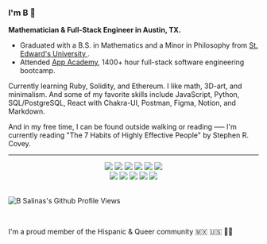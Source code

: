 ### I'm B 🤖
**Mathematician & Full-Stack Engineer in Austin, TX.** 

- Graduated with a B.S. in Mathematics and a Minor in Philosophy from <a href="https://www.stedwards.edu"> St. Edward's University </a> .  
- Attended <a href="https://www.appacademy.io">App Academy</a>, 1400+ hour full-stack software engineering bootcamp.

Currently learning Ruby, Solidity, and Ethereum. I like math, 3D-art, and minimalism. And some of my favorite skills include JavaScript, Python, SQL/PostgreSQL, React with Chakra-UI, Postman, Figma, Notion, and Markdown. 

<p>
And in my free time, I can be found outside walking or reading ––– I'm currently reading "The 7 Habits of Highly Effective People" by Stephen R. Covey. 
</p>

***

<div align="center" justify-content="space-between">
    <img src="https://img.shields.io/badge/Python-FFD43B?style=for-the-badge&logo=python&logoColor=darkgreen"> <img src="https://img.shields.io/badge/JavaScript-323330?style=for-the-badge&logo=javascript&logoColor=F7DF1E"> <img src="https://img.shields.io/badge/HTML5-E34F26?style=for-the-badge&logo=html5&logoColor=white"> <img src="https://img.shields.io/badge/CSS3-1572B6?style=for-the-badge&logo=css3&logoColor=white"> <img src="https://img.shields.io/badge/React-20232A?style=for-the-badge&logo=react&logoColor=61DAFB"> <img src="https://img.shields.io/badge/Redux-593D88?style=for-the-badge&logo=redux&logoColor=white">
</div>  
  
<div align="center" justify-content="space-between">
   <img src="https://img.shields.io/badge/Chakra--UI-319795?style=for-the-badge&logo=chakra-ui&logoColor=white"> <img src="https://img.shields.io/badge/PostgreSQL-316192?style=for-the-badge&logo=postgresql&logoColor=white"> <img src="https://img.shields.io/badge/Postman-FF6C37?style=for-the-badge&logo=Postman&logoColor=white"> <img src="https://img.shields.io/badge/Git-F05032?style=for-the-badge&logo=git&logoColor=white"> <img src="https://img.shields.io/badge/Markdown-000000?style=for-the-badge&logo=markdown&logoColor=white">
</div>

<br/>

<p align="left">
  <img src="https://komarev.com/ghpvc/?username=b-salinas" alt="B Salinas's Github Profile Views">
</p>

<br/>

I'm a proud member of the Hispanic & Queer community 🇲🇽 🇺🇸 🏳️‍🌈

<!--
**Hi, I'm B and I'm a Full-Stack Software Engineer based out of Austin, TX!**

- I graduated from App Academy, a +1400-hour full-stack software development bootcamp, where I honed my skills in: **JavaScript (ES6), Python, React.js, Redux.js, PostgreSQL** and more.
- Fun Fact: I also graduated from St. Edward's University with a degree in Mathematics.
- I am currently looking for a position where I can continue to make a meaningful impact while nurturing my skills.

Check out my portfolio [here](http://b-salinas.dev), let's connect! 

**Languages and Technologies I use:**
<p>
  <img src="https://img.shields.io/badge/Python-FFD43B?style=for-the-badge&logo=python&logoColor=darkgreen">
  <img src="https://img.shields.io/badge/JavaScript-323330?style=for-the-badge&logo=javascript&logoColor=F7DF1E">
  <img src="https://img.shields.io/badge/React-20232A?style=for-the-badge&logo=react&logoColor=61DAFB">
  <img src="https://img.shields.io/badge/Redux-593D88?style=for-the-badge&logo=redux&logoColor=white">
  <img src="https://img.shields.io/badge/Chakra--UI-319795?style=for-the-badge&logo=chakra-ui&logoColor=white">
  <img src="https://img.shields.io/badge/HTML5-E34F26?style=for-the-badge&logo=html5&logoColor=white">
  <img src="https://img.shields.io/badge/CSS3-1572B6?style=for-the-badge&logo=css3&logoColor=white">
  <img src="https://img.shields.io/badge/Flask-000000?style=for-the-badge&logo=flask&logoColor=white">
  <img src="https://img.shields.io/badge/Heroku-430098?style=for-the-badge&logo=heroku&logoColor=white">
  <img src="https://img.shields.io/badge/Adobe%20XD-FF61F6?style=for-the-badge&logo=Adobe%20XD&logoColor=white">  
  <img src="https://img.shields.io/badge/Git-F05032?style=for-the-badge&logo=git&logoColor=white">
  <img src="https://img.shields.io/badge/Markdown-000000?style=for-the-badge&logo=markdown&logoColor=white">
  <img src="https://img.shields.io/badge/Postman-FF6C37?style=for-the-badge&logo=Postman&logoColor=white">
</p>

<p align="left">
  <img src="https://komarev.com/ghpvc/?username=b-salinas" alt="B Salinas's Github Profile Views">
</p>
-->

<!-- 
# Skills
#### Languages
![Python](https://img.shields.io/badge/Python-FFD43B?style=for-the-badge&logo=python&logoColor=darkgreen)
![JavaScript](https://img.shields.io/badge/JavaScript-323330?style=for-the-badge&logo=javascript&logoColor=F7DF1E)
![HTML](https://img.shields.io/badge/HTML5-E34F26?style=for-the-badge&logo=html5&logoColor=white)
![CSS](https://img.shields.io/badge/CSS3-1572B6?style=for-the-badge&logo=css3&logoColor=white)

#### Frameworks
![React](https://img.shields.io/badge/React-20232A?style=for-the-badge&logo=react&logoColor=61DAFB)
![Redux](https://img.shields.io/badge/Redux-593D88?style=for-the-badge&logo=redux&logoColor=white)
![Flask](https://img.shields.io/badge/Flask-000000?style=for-the-badge&logo=flask&logoColor=white)
![Node.js](https://img.shields.io/badge/Node.js-43853D?style=for-the-badge&logo=node-dot-js&logoColor=white)
![Express.js](https://img.shields.io/badge/Express.js-000000?style=for-the-badge&logo=express&logoColor=white)
![NPM](https://img.shields.io/badge/npm-CB3837?style=for-the-badge&logo=npm&logoColor=white)
![React Router](https://img.shields.io/badge/React_Router-CA4245?style=for-the-badge&logo=react-router&logoColor=white)
![Chakra-UI](https://img.shields.io/badge/Chakra--UI-319795?style=for-the-badge&logo=chakra-ui&logoColor=white)
![Docker](https://img.shields.io/badge/Docker-2CA5E0?style=for-the-badge&logo=docker&logoColor=white)

#### Databases
![Postgres](https://img.shields.io/badge/PostgreSQL-316192?style=for-the-badge&logo=postgresql&logoColor=white)
![Microsoft SQL Server](https://img.shields.io/badge/Microsoft%20SQL%20Sever-CC2927?style=for-the-badge&logo=microsoft%20sql%20server&logoColor=white)

#### Cloud
![Heroku](https://img.shields.io/badge/Heroku-430098?style=for-the-badge&logo=heroku&logoColor=white)

#### Design
![Adobe Photoshop](https://img.shields.io/badge/Adobe%20Photoshop-31A8FF?style=for-the-badge&logo=Adobe%20Photoshop&logoColor=black)
![Adobe XD](https://img.shields.io/badge/Adobe%20XD-FF61F6?style=for-the-badge&logo=Adobe%20XD&logoColor=white)
![Canva](https://img.shields.io/badge/Canva-%2300C4CC.svg?&style=for-the-badge&logo=Canva&logoColor=white)

#### Other
![Markdown](https://img.shields.io/badge/Markdown-000000?style=for-the-badge&logo=markdown&logoColor=white)
![Git](https://img.shields.io/badge/Git-F05032?style=for-the-badge&logo=git&logoColor=white)
![Postman](https://img.shields.io/badge/Postman-FF6C37?style=for-the-badge&logo=Postman&logoColor=white)
-->
